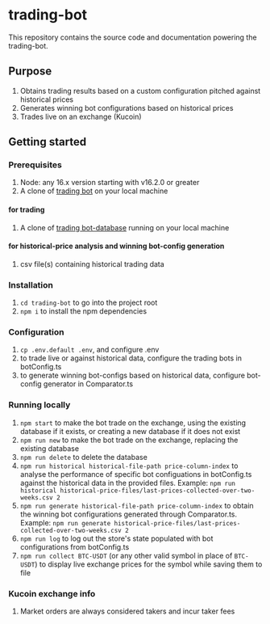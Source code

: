 # trading-bot

This repository contains the source code and documentation powering the trading-bot.

## Purpose

1. Obtains trading results based on a custom configuration pitched against historical prices
1. Generates winning bot configurations based on historical prices
1. Trades live on an exchange (Kucoin)

## Getting started

### Prerequisites

1. Node: any 16.x version starting with v16.2.0 or greater
1. A clone of [trading bot](https://github.com/coding24seven/trading-bot) on your local machine

#### for trading

1. A clone of [trading bot-database](https://github.com/coding24seven/trading-bot-database) running on your local
   machine

#### for historical-price analysis and winning bot-config generation

1. csv file(s) containing historical trading data

### Installation

1. `cd trading-bot` to go into the project root
1. `npm i` to install the npm dependencies

### Configuration

1. `cp .env.default .env`, and configure .env
1. to trade live or against historical data, configure the trading bots in botConfig.ts
1. to generate winning bot-configs based on historical data, configure bot-config generator in Comparator.ts

### Running locally

1. `npm start` to make the bot trade on the exchange, using the existing database if it exists, or creating a new database if it does not exist
1. `npm run new` to make the bot trade on the exchange, replacing the existing database
1. `npm run delete` to delete the database
1. `npm run historical historical-file-path price-column-index` to analyse the performance of specific bot configuations in botConfig.ts against the historical data in the provided files. Example: `npm run historical historical-price-files/last-prices-collected-over-two-weeks.csv 2`
1. `npm run generate historical-file-path price-column-index` to obtain the winning bot configurations generated through Comparator.ts. Example: `npm run generate historical-price-files/last-prices-collected-over-two-weeks.csv 2`
1. `npm run log` to log out the store's state populated with bot configurations from botConfig.ts
1. `npm run collect BTC-USDT` (or any other valid symbol in place of `BTC-USDT`) to display live exchange prices for the symbol while saving them to file

### Kucoin exchange info

1. Market orders are always considered takers and incur taker fees
